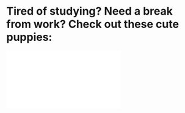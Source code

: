 Tired of studying? Need a break from work? Check out these cute puppies:
===========

<iframe width=”560″ height=”315″ src=”https://www.youtube.com/embed/eltrlX0LgWg?rel=0&autoplay=1&loop=1&playlist=eltrlX0LgWg” frameborder=”0″ allowfullscreen></iframe>
